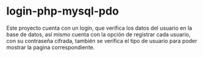 # login-php-mysql-pdo
Este proyecto cuenta con un login, que verifica los datos del usuario en la base de datos, así mismo cuenta con la opción de registrar cada usuario, con su contraseña cifrada, también se verifica el tipo de usuario para poder mostrar la pagina correspondiente.
